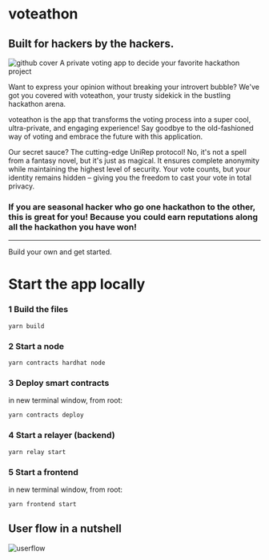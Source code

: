 # voteathon

## Built for hackers by the hackers.

![github cover](https://github.com/NicoSerranoP/voteathon/assets/16527634/338b93f1-7cd3-44e0-8771-aef726bbcf94)
A private voting app to decide your favorite hackathon project

Want to express your opinion without breaking your introvert bubble? We've got you covered with voteathon, your trusty sidekick in the bustling hackathon arena.

voteathon is the app that transforms the voting process into a super cool, ultra-private, and engaging experience! Say goodbye to the old-fashioned way of voting and embrace the future with this application.

Our secret sauce? The cutting-edge UniRep protocol! No, it's not a spell from a fantasy novel, but it's just as magical. It ensures complete anonymity while maintaining the highest level of security. Your vote counts, but your identity remains hidden – giving you the freedom to cast your vote in total privacy.


### If you are seasonal hacker who go one hackathon to the other, this is great for you! Because you could earn reputations along all the hackathon you have won!
----------------------------
Build your own and get started.

# Start the app locally

### 1 Build the files

```shell
yarn build
```

### 2 Start a node

```shell
yarn contracts hardhat node
```

### 3 Deploy smart contracts

in new terminal window, from root:

```shell
yarn contracts deploy
```

### 4 Start a relayer (backend)

```shell
yarn relay start
```

### 5 Start a frontend

in new terminal window, from root:

```shell
yarn frontend start
```



## User flow in a nutshell
![userflow](https://github.com/NicoSerranoP/voteathon/assets/16527634/69f24f45-455f-4f69-8ed1-c5f5bb87b265)
